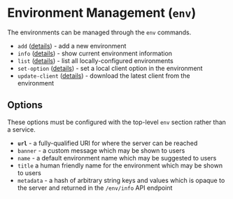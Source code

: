 # Environment Management (`env`)

The environments can be managed through the `env` commands.

 * `add` ([details](add-cmd)) - add a new environment
 * `info` ([details](info-cmd)) - show current environment information
 * `list` ([details](list-cmd)) - list all locally-configured environments
 * `set-option` ([details](set-option-cmd)) - set a local client option in the environment
 * `update-client` ([details](update-client-cmd)) - download the latest client from the environment


## Options

These options must be configured with the top-level `env` section rather than a service.

 * **`url`** - a fully-qualified URI for where the server can be reached
 * `banner` - a custom message which may be shown to users
 * `name` - a default environment name which may be suggested to users
 * `title` a human friendly name for the environment which may be shown to users
 * `metadata` - a hash of arbitrary string keys and values which is opaque to the server and returned in the `/env/info` API endpoint
